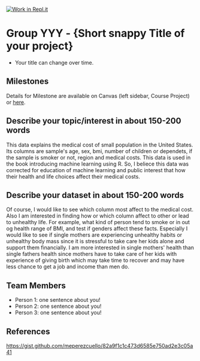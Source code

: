 [![Work in Repl.it](https://classroom.github.com/assets/work-in-replit-14baed9a392b3a25080506f3b7b6d57f295ec2978f6f33ec97e36a161684cbe9.svg)](https://classroom.github.com/online_ide?assignment_repo_id=366454&assignment_repo_type=GroupAssignmentRepo)
# Group YYY - {Short snappy Title of your project}

- Your title can change over time.

## Milestones

Details for Milestone are available on Canvas (left sidebar, Course Project) or [here](https://firas.moosvi.com/courses/data301/project/milestone01.html).

## Describe your topic/interest in about 150-200 words

This data explains the medical cost of small population in the United States. Its columns are sample's age, sex, bmi, number of children or dependets, if the sample is smoker or not, region and medical costs. This data is used in the book introducing machine learning using R. So, I beliece this data was corrected for education of machine learning and public interest that how their health and life choices affect their medical costs. 

## Describe your dataset in about 150-200 words

Of course, I would like to see which column most affect to the medical cost. Also I am interested in finding how or which column affect to other or lead to unhealthy life. For example, what kind of person tend to smoke or in out og health range of BMI, and test if genders affect these facts. Especially I would like to see if single mothers are experiencing unhealthy habits or unhealthy body mass since it is stressful to take care her kids alone and support them financially. I am more interested in single mothers' health than single fathers health since mothers have to take care of her kids with experience of giving birth which may take time to recover and may have less chance to get a job and income than men do.

## Team Members

- Person 1: one sentence about you!
- Person 2: one sentence about you!
- Person 3: one sentence about you!

## References

https://gist.github.com/meperezcuello/82a9f1c1c473d6585e750ad2e3c05a41 


